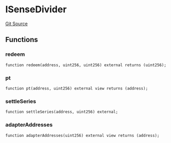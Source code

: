 # ISenseDivider
[Git Source](https://github.com/Swivel-Finance/illuminate/blob/756f41d3de7041d0b83523598284cee2b14c535e/src/interfaces/ISenseDivider.sol)


## Functions
### redeem


```solidity
function redeem(address, uint256, uint256) external returns (uint256);
```

### pt


```solidity
function pt(address, uint256) external view returns (address);
```

### settleSeries


```solidity
function settleSeries(address, uint256) external;
```

### adapterAddresses


```solidity
function adapterAddresses(uint256) external view returns (address);
```

